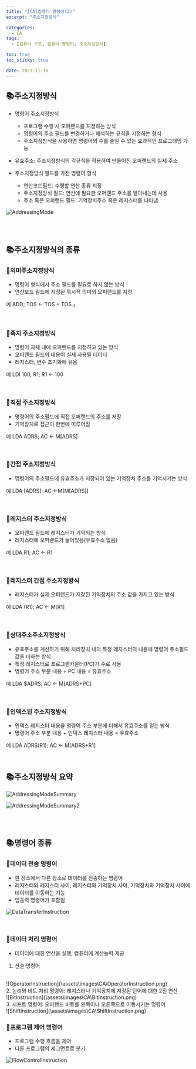 ```yaml
---
title: "[CA]컴퓨터 명령어(2)"
excerpt: "주소지정방식"

categories:
  - CA
tags:
  - [컴퓨터 구조, 컴퓨터 명령어, 주소지정방식]

toc: true
toc_sticky: true

date: 2023-11-16
---
```


## 📚주소지정방식
* 명령어 주소지정방식
  - 프로그램 수행 시 오퍼랜드를 지정하는 방식
  - 명령어의 주소 필드를 변경하거나 해석하는 규칙을 지정하는 형식
  - 주소지정방식을 사용하면 명령어의 수를 줄일 수 있는 효과적인 프로그래밍 가능

* 유효주소: 주조지정방식의 각규칙을 적용하여 만들어진 오퍼랜드의 실제 주소

* 주소지정방식 필드를 가진 명령어 형식
  - 연산코드필드: 수행할 연산 종류 지정
  - 주소지정방식 필드: 연산에 필요한 오퍼랜드 주소를 알아내는데 사용
  - 주소 혹은 오퍼랜드 필드: 기억장치주소 혹은 레지스터를 나타냄

![AddressingMode](\assets\images\CA\AddressingMode.png)

<br><br>

## 📚주소지정방식의 종류
### 📄의미주소지정방식
* 명령어 형식에서 주소 필드를 필요로 하지 않는 방식
* 연산보드 필드에 지정된 묵시적 의미의 오퍼랜드를 지정

예 ADD; TOS <- TOS + TOS<sub>-1</sub>

<br>

### 📄즉치 주소지정방식
* 명령어 자체 내에 오퍼랜드를 지정하고 있는 방식
* 오퍼랜드 필드의 내용이 실제 사용될 데이터
* 레지스터, 변수 초기화에 유용

예 LDI 100, R1; R1 <- 100

<br>

### 📄직접 주소지정방식
* 명령어의 주소필드에 직접 오퍼랜드의 주소를 저장
* 기억장치로 접근이 한번에 이루어짐

예 LDA ADRS; AC <- M[ADRS]

<br>

### 📄간접 주소지정방식
* 명령어의 주소필드에 유효주소가 저장되어 있는 기억장치 주소를 기억시키는 방식

예 LDA [ADRS]; AC <-M[M[ADRS]]

<br>

### 📄레지스터 주소지정방식
* 오퍼랜드 필드에 레지스터가 기억되는 방식
* 레지스터에 오퍼랜드가 들어있음(유효주소 없음)

예 LDA R1; AC <- R1

<br>

### 📄레지스터 간접 주소지정방식
* 레지스터가 실제 오퍼랜드가 저장된 기억장치의 주소 값을 가지고 있는 방식

예 LDA (R1); AC <- M[R1]

<br>

### 📄상대주소주소지정방식
* 유효주소를 계산하기 위해 처리장치 내의 특정 레지스터의 내용에 명령어 주소필드 값을 더하는 방식
* 특정 레지스터로 프로그램카운터(PC)가 주로 사용
* 명령어 주소 부분 내용 + PC 내용 = 유효주소

예 LDA $ADRS; AC <- M[ADRS+PC]

<br>

### 📄인덱스된 주소지정방식
* 인덱스 레지스터 내용을 명령어 주소 부분에 더해서 유효주소를 얻는 방식
* 명령어 주소 부분 내용 + 인덱스 레지스터 내용 = 유효주소

예 LDA ADRS(R1); AC <- M[ADRS+R1]

<br>

## 📚주소지정방식 요약

![AddressingModeSummary](\assets\images\CA\AddressingModeSummary.png)

![AddressingModeSummary2](\assets\images\CA\AddressingModeSummary2.png)

<br><br>

## 📚명령어 종류
### 📄데이터 전송 명령어
* 한 장소에서 다른 장소로 데이터를 전송하는 명령어
* 레지스터와 레지스터 사이, 레지스터와 기억장치 사이, 기억장치와 기억장치 사이에 데이터를 이동하는 기능
* 입출력 명령어가 포함됨

![DataTransferInstruction](\assets\images\CA\DataTransferInstruction.png)

<br>

### 📄데이터 처리 명령어
* 데이터에 대한 연산을 실행, 컴퓨터에 계산능력 제공

1. 산술 명령어
<br>
![OperatorInstruction](\assets\images\CA\OperatorInstruction.png)
<br>
2. 논리와 비트 처리 명령어: 레지스터나 기억장치에 저장된 단어에 대한 2진 연산
<br>
![BitInstruction](\assets\images\CA\BitInstruction.png)
<br>
3. 시프트 명령어: 오퍼랜드 비트를 왼쪽이나 오른쪽으로 이동시키는 명령어
<br>
![ShiftInstruction](\assets\images\CA\ShiftInstruction.png)

<br>

### 📄프로그램 제어 명령어
* 프로그램 수행 흐름을 제어
* 다른 프로그램의 세그먼트로 분기

![FlowControlInstruction](\assets\images\CA\FlowControlInstruction.png)

<br><br>